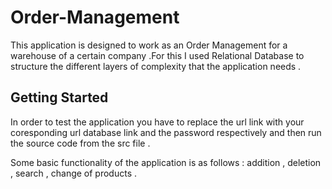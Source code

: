 # Order-Management

This application is designed to work as an Order Management for a warehouse of a certain company .For this I used Relational Database to structure the different layers of complexity that the application needs . 

## Getting Started 

In order to test the application you have to replace the url link with your coresponding url database link and the password respectively and then run the source code from the src file . 

Some basic functionality of the application is as follows : addition , deletion , search , change  of products .
